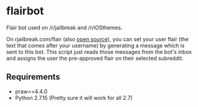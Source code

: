 # flairbot
Flair bot used on /r/jailbreak and /r/iOSthemes.

On rjailbreak.com/flair (also [open source](https://github.com/rjailbreak/website-flair)), you can set your user flair (the text that comes after your username) by generating a message which is sent to this bot. This script just reads those messages from the bot's inbox and assigns the user the pre-approved flair on their selected subreddit.

## Requirements

 - praw==4.4.0
 - Python 2.7.15 (Pretty sure it will work for all 2.7)
